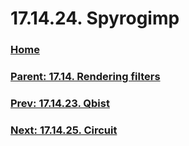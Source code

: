 # 17.14.24. Spyrogimp

### [Home](./00-home.md)
### [Parent: 17.14. Rendering filters](./17-14-00-rendering-filters.md)
### [Prev: 17.14.23. Qbist](./17-14-23-qbist.md)
### [Next: 17.14.25. Circuit](./17-14-25-circuit.md)
